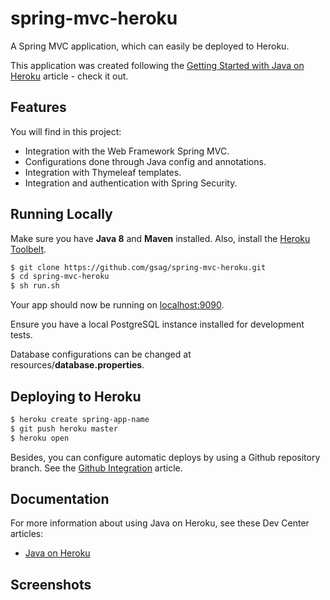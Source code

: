 # spring-mvc-heroku
A Spring MVC application, which can easily be deployed to Heroku.

This application was created following the [Getting Started with Java on Heroku](https://devcenter.heroku.com/articles/getting-started-with-java) article - check it out.

## Features

You will find in this project:

- Integration with the Web Framework Spring MVC.
- Configurations done through Java config and annotations.
- Integration with Thymeleaf templates.
- Integration and authentication with Spring Security.


## Running Locally

Make sure you have **Java 8** and **Maven** installed.  Also, install the [Heroku Toolbelt](https://toolbelt.heroku.com/).

```sh
$ git clone https://github.com/gsag/spring-mvc-heroku.git
$ cd spring-mvc-heroku
$ sh run.sh
```

Your app should now be running on [localhost:9090](http://localhost:9090/).

Ensure you have a local PostgreSQL instance installed for development tests.

Database configurations can be changed at resources/**database.properties**.

## Deploying to Heroku

```sh
$ heroku create spring-app-name
$ git push heroku master
$ heroku open
```
Besides, you can configure automatic deploys by using a Github repository branch. See the [Github Integration](https://devcenter.heroku.com/articles/github-integration) article.

## Documentation

For more information about using Java on Heroku, see these Dev Center articles:

- [Java on Heroku](https://devcenter.heroku.com/categories/java)

## Screenshots

